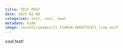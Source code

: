 ```yaml
---
title: TEST POST
date: 2025-02-08
categories: test, cool, neat
metadate: hide
image: /assets/images/il_1140xN.6669751471_liop.avif
---
```

cool test!
